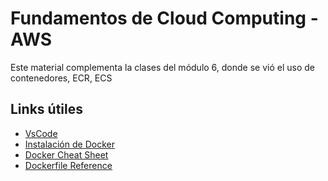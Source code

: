 # Fundamentos de Cloud Computing - AWS

Este material complementa la clases del módulo 6, donde se vió el uso de contenedores, ECR, ECS

## Links útiles

- [VsCode](https://code.visualstudio.com/)
- [Instalación de Docker](https://docs.docker.com/engine/install/)
- [Docker Cheat Sheet](https://www.docker.com/wp-content/uploads/2022/03/docker-cheat-sheet.pdf)
- [Dockerfile Reference](https://docs.docker.com/engine/reference/builder/)
